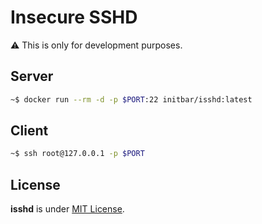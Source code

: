 # Insecure SSHD

⚠️ This is only for development purposes.

## Server

```bash
~$ docker run --rm -d -p $PORT:22 initbar/isshd:latest
```

## Client

```bash
~$ ssh root@127.0.0.1 -p $PORT
```

## License

**isshd** is under [MIT License](./LICENSE).
